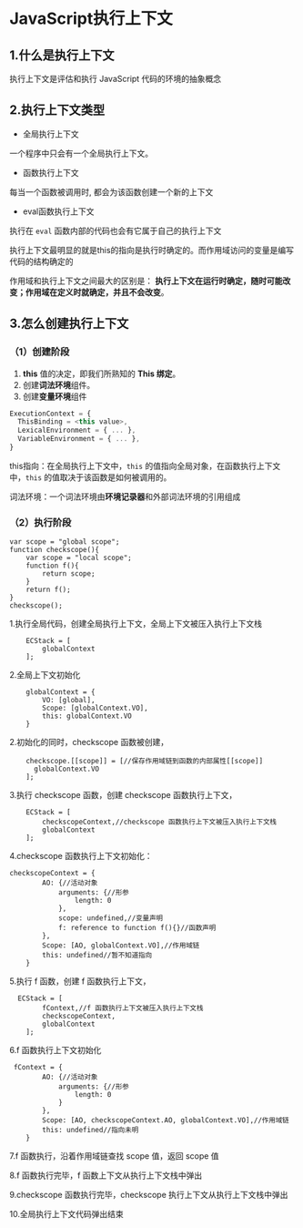 # JavaScript执行上下文

## 1.什么是执行上下文

执行上下文是评估和执行 JavaScript 代码的环境的抽象概念

## 2.执行上下文类型

- 全局执行上下文

一个程序中只会有一个全局执行上下文。

- 函数执行上下文

每当一个函数被调用时, 都会为该函数创建一个新的上下文

- eval函数执行上下文

执行在 `eval` 函数内部的代码也会有它属于自己的执行上下文

执行上下文最明显的就是this的指向是执行时确定的。而作用域访问的变量是编写代码的结构确定的

作用域和执行上下文之间最大的区别是： **执行上下文在运行时确定，随时可能改变；作用域在定义时就确定，并且不会改变**。

## 3.怎么创建执行上下文

### （1）创建阶段

1. **this** 值的决定，即我们所熟知的 **This 绑定**。
2. 创建**词法环境**组件。
3. 创建**变量环境**组件

```js
ExecutionContext = {
  ThisBinding = <this value>,
  LexicalEnvironment = { ... },
  VariableEnvironment = { ... },
}
```

this指向：在全局执行上下文中，`this` 的值指向全局对象，在函数执行上下文中，`this` 的值取决于该函数是如何被调用的。

词法环境：一个词法环境由**环境记录器**和外部词法环境的引用组成

### （2）执行阶段



```
var scope = "global scope";
function checkscope(){
    var scope = "local scope";
    function f(){
        return scope;
    }
    return f();
}
checkscope();
```

1.执行全局代码，创建全局执行上下文，全局上下文被压入执行上下文栈

```
    ECStack = [
        globalContext
    ];
```

2.全局上下文初始化

```
    globalContext = {
        VO: [global],
        Scope: [globalContext.VO],
        this: globalContext.VO
    }
```

2.初始化的同时，checkscope 函数被创建，

```
    checkscope.[[scope]] = [//保存作用域链到函数的内部属性[[scope]]
      globalContext.VO
    ];
```

3.执行 checkscope 函数，创建 checkscope 函数执行上下文，

```
    ECStack = [
        checkscopeContext,//checkscope 函数执行上下文被压入执行上下文栈
        globalContext
    ];
```

4.checkscope 函数执行上下文初始化：

```
checkscopeContext = {
        AO: {//活动对象
            arguments: {//形参
                length: 0
            },
            scope: undefined,//变量声明
            f: reference to function f(){}//函数声明
        },
        Scope: [AO, globalContext.VO],//作用域链
        this: undefined//暂不知道指向
    }
```

5.执行 f 函数，创建 f 函数执行上下文，

```
  ECStack = [
        fContext,//f 函数执行上下文被压入执行上下文栈
        checkscopeContext,
        globalContext
    ];
```

6.f 函数执行上下文初始化

```
 fContext = {
        AO: {//活动对象
            arguments: {//形参
                length: 0
            }
        },
        Scope: [AO, checkscopeContext.AO, globalContext.VO],//作用域链
        this: undefined//指向未明
    }
```

7.f 函数执行，沿着作用域链查找 scope 值，返回 scope 值

8.f 函数执行完毕，f 函数上下文从执行上下文栈中弹出

9.checkscope 函数执行完毕，checkscope 执行上下文从执行上下文栈中弹出

10.全局执行上下文代码弹出结束

